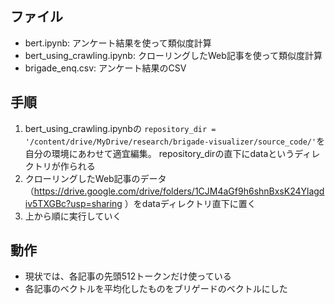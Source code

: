 ## ファイル
- bert.ipynb: アンケート結果を使って類似度計算
- bert_using_crawling.ipynb: クローリングしたWeb記事を使って類似度計算
- brigade_enq.csv: アンケート結果のCSV

## 手順
1. bert_using_crawling.ipynbの
```repository_dir = '/content/drive/MyDrive/research/brigade-visualizer/source_code/'```を自分の環境にあわせて適宜編集。
repository_dirの直下にdataというディレクトリが作られる
1. クローリングしたWeb記事のデータ（https://drive.google.com/drive/folders/1CJM4aGf9h6shnBxsK24Ylagdiv5TXGBc?usp=sharing ）をdataディレクトリ直下に置く
1. 上から順に実行していく

## 動作
- 現状では、各記事の先頭512トークンだけ使っている
- 各記事のベクトルを平均化したものをブリゲードのベクトルにした
